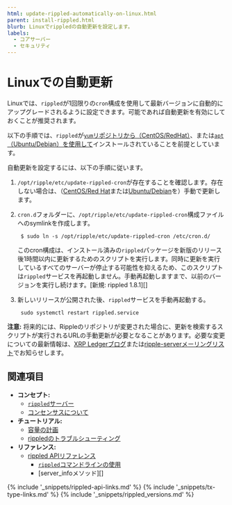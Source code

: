 ```yaml
---
html: update-rippled-automatically-on-linux.html
parent: install-rippled.html
blurb: Linuxでrippledの自動更新を設定します。
labels:
  - コアサーバー
  - セキュリティ
---
```

# Linuxでの自動更新

Linuxでは、`rippled`が1回限りの`cron`構成を使用して最新バージョンに自動的にアップグレードされるように設定できます。可能であれば自動更新を有効にしておくことが推奨されます。

以下の手順では、`rippled`が[`yum`リポジトリから（CentOS/RedHat）](install-rippled-on-centos-rhel-with-yum.html)、または[`apt`（Ubuntu/Debian）を使用して](install-rippled-on-ubuntu.html)インストールされていることを前提としています。

自動更新を設定するには、以下の手順に従います。

1. `/opt/ripple/etc/update-rippled-cron`が存在することを確認します。存在しない場合は、（[CentOS/Red Hat](update-rippled-manually-on-centos-rhel.html)または[Ubuntu/Debian](update-rippled-manually-on-ubuntu.html)を）手動で更新します。

2. `cron.d`フォルダーに、`/opt/ripple/etc/update-rippled-cron`構成ファイルへのsymlinkを作成します。

        $ sudo ln -s /opt/ripple/etc/update-rippled-cron /etc/cron.d/

   このcron構成は、インストール済みの`rippled`パッケージを新版のリリース後1時間以内に更新するためのスクリプトを実行します。同時に更新を実行しているすべてのサーバーが停止する可能性を抑えるため、このスクリプトは`rippled`サービスを再起動しません。手動再起動しますまで、以前のバージョンを実行し続けます。[新規: rippled 1.8.1][]

3. 新しいリリースが公開された後、`rippled`サービスを手動再起動する。

        sudo systemctl restart rippled.service



**注意:** 将来的には、Rippleのリポジトリが変更された場合に、更新を検索するスクリプトが実行されるURLの手動更新が必要となることがあります。必要な変更についての最新情報は、[XRP Ledgerブログ](/blog/)または[ripple-serverメーリングリスト](https://groups.google.com/forum/#!forum/ripple-server)でお知らせします。


## 関連項目

- **コンセプト:**
    - [`rippled`サーバー](xrpl-servers.html)
    - [コンセンサスについて](intro-to-consensus.html)
- **チュートリアル:**
    - [容量の計画](capacity-planning.html)
    - [rippledのトラブルシューティング](troubleshoot-the-rippled-server.html)
- **リファレンス:**
    - [rippled APIリファレンス](http-websocket-apis.html)
      - [`rippled`コマンドラインの使用](commandline-usage.html)
      - [server_infoメソッド][]


<!--{# common link defs #}-->
{% include '_snippets/rippled-api-links.md' %}
{% include '_snippets/tx-type-links.md' %}
{% include '_snippets/rippled_versions.md' %}
